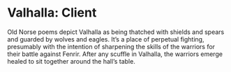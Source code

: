 Valhalla: Client
================

Old Norse poems depict Valhalla as being thatched with shields and spears and guarded by wolves and eagles. It’s a place of perpetual fighting, presumably with the intention of sharpening the skills of the warriors for their battle against Fenrir. After any scuffle in Valhalla, the warriors emerge healed to sit together around the hall’s table.
